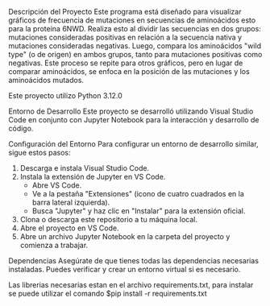 Descripción del Proyecto
Este programa está diseñado para visualizar gráficos de frecuencia de mutaciones en secuencias de aminoácidos esto para la proteina 6NWD. Realiza esto al dividir las secuencias en dos grupos: mutaciones consideradas positivas en relación a la secuencia nativa y mutaciones consideradas negativas. Luego, compara los aminoácidos "wild type" (o de origen) en ambos grupos, tanto para mutaciones positivas como negativas. Este proceso se repite para otros gráficos, pero en lugar de comparar aminoácidos, se enfoca en la posición de las mutaciones y los aminoácidos mutados.

Este proyecto utilizo Python 3.12.0

Entorno de Desarrollo
Este proyecto se desarrolló utilizando Visual Studio Code en conjunto con Jupyter Notebook para la interacción y desarrollo de código.

Configuración del Entorno
Para configurar un entorno de desarrollo similar, sigue estos pasos:
1. Descarga e instala Visual Studio Code.
2. Instala la extensión de Jupyter en VS Code.
   - Abre VS Code.
   - Ve a la pestaña "Extensiones" (icono de cuatro cuadrados en la barra lateral izquierda).
   - Busca "Jupyter" y haz clic en "Instalar" para la extensión oficial.
3. Clona o descarga este repositorio a tu máquina local.
4. Abre el proyecto en VS Code.
5. Abre un archivo Jupyter Notebook en la carpeta del proyecto y comienza a trabajar.

Dependencias
Asegúrate de que tienes todas las dependencias necesarias instaladas. Puedes verificar y crear un entorno virtual si es necesario.

Las librerias necesarias estan en el archivo requirements.txt, para instalar se puede utilizar el comando $pip install -r requirements.txt
